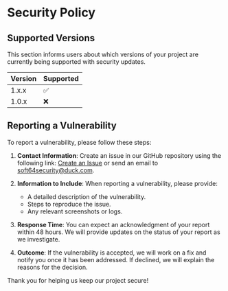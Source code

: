 # Security Policy

## Supported Versions

This section informs users about which versions of your project are currently being supported with security updates.

| Version | Supported          |
|---------| ------------------ |
| 1.x.x   | :white_check_mark: |
| 1.0.x   | :x:                |

## Reporting a Vulnerability

To report a vulnerability, please follow these steps:

1. **Contact Information**: Create an issue in our GitHub repository using the following link: [Create an Issue](https://github.com/Lob2018/SudoFX2024/issues) or send an email to [soft64security@duck.com](mailto:soft64security@duck.com).

2. **Information to Include**: When reporting a vulnerability, please provide:
    - A detailed description of the vulnerability.
    - Steps to reproduce the issue.
    - Any relevant screenshots or logs.

3. **Response Time**: You can expect an acknowledgment of your report within 48 hours. We will provide updates on the status of your report as we investigate.

4. **Outcome**: If the vulnerability is accepted, we will work on a fix and notify you once it has been addressed. If declined, we will explain the reasons for the decision.

Thank you for helping us keep our project secure!